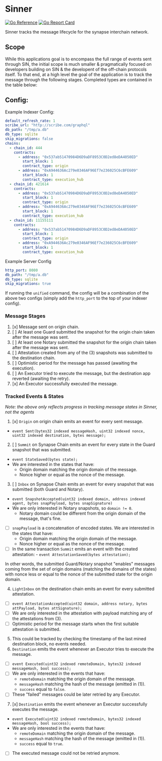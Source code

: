 # Sinner
[![Go Reference](https://pkg.go.dev/badge/github.com/synapsecns/sanguine/services/sinner.svg)](https://pkg.go.dev/github.com/synapsecns/sanguine/services/sinner)
[![Go Report Card](https://goreportcard.com/badge/github.com/synapsecns/sanguine/services/sinner)](https://goreportcard.com/report/github.com/synapsecns/sanguine/services/sinner)

Sinner tracks the message lifecycle for the synapse interchain network.

## Scope

While this applications goal is to encompass the full range of events sent through SIN, the initial scope is much smaller & pragmatically focused on developers building on SIN & the developent of the off-chain protocols itself. To that end, at a high level the goal of the application is to track the message through the following stages. Completed types are contained in the table below:

## Config:

Example Indexer Config:

```yaml
default_refresh_rate: 1
scribe_url: "http://scribe.com/graphql"
db_path: "/tmp/a.db"
db_type: sqlite
skip_migrations: false
chains:
  - chain_id: 444
    contracts:
      - address: "0x537ab51470984D6D9aDF8953C0D2ed8eDA4050ED"
        start_block: 1
        contract_type: origin
      - address: "0xA944636Ac279e0346AF96Ef7e236025C6cBFE609"
        start_block: 1
        contract_type: execution_hub
  - chain_id: 421614
    contracts:
      - address: "0x537ab51470984D6D9aDF8953C0D2ed8eDA4050ED"
        start_block: 1
        contract_type: origin
      - address: "0xA944636Ac279e0346AF96Ef7e236025C6cBFE609"
        start_block: 1
        contract_type: execution_hub
  - chain_id: 11155111
    contracts:
      - address: "0x537ab51470984D6D9aDF8953C0D2ed8eDA4050ED"
        start_block: 1
        contract_type: origin
      - address: "0xA944636Ac279e0346AF96Ef7e236025C6cBFE609"
        start_block: 1
        contract_type: execution_hub
```

Example Server Config

  ```yaml
http_port: 8080
db_path: "/tmp/a.db"
db_type: sqlite
skip_migrations: true
  ```

If running the `unified` command, the config will be a combination of the above two configs (simply add the `http_port` to the top of your indexer config).
### **Message Stages**

1. [x] Message sent on origin chain.
2. [ ] At least one Guard submitted the snapshot for the origin chain taken after the message was sent.
3. [ ] At least one Notary submitted the snapshot for the origin chain taken after the message was sent.
4. [ ] Attestation created from any of the (3) snapshots was submitted to the destination chain.
5. [ ] Optimistic period for the message has passed (awaiting the execution).
6. [ ] An Executor tried to execute the message, but the destination app reverted (awaiting the retry).
7. [x] An Executor successfully executed the message.


### **Tracked Events & States**

_Note: the above only reflects progress in tracking message states in Sinner, not the agents_

1. [x] `Origin` on origin chain emits an event for every sent message.
  * `event Sent(bytes32 indexed messageHash, uint32 indexed nonce, uint32 indexed destination, bytes message);`
2. [ ] `Summit` on Synapse Chain emits an event for every state in the Guard snapshot that was submitted.
  * `event StateSaved(bytes state);`
  * We are interested in the states that have:
    * Origin domain matching the origin domain of the message.
    * Nonce higher or equal as the nonce of the message.
3. [ ] `Inbox` on Synapse Chain emits an event for every snapshot that was submitted (both Guard and Notary).
  * `event SnapshotAccepted(uint32 indexed domain, address indexed agent, bytes snapPayload, bytes snapSignature)`
  * We are only interested in Notary snapshots, so `domain != 0`.
    * Notary domain could be different from the origin domain of the message, that's fine.
  * [ ] `snapPayload` is a concatenation of encoded states. We are interested in the states that have:
    * Origin domain matching the origin domain of the message.
    * Nonce higher or equal as the nonce of the message.
  * [ ] In the same transaction <code>Summit</code> emits an event with the created attestation: - <code>event AttestationSaved(bytes attestation);</code>

   In other words, the submitted Guard/Notary snapshot "enables" messages coming from the set of origin domains (matching the domains of the states) with nonce less or equal to the nonce of the submitted state for the origin domain.

4. `LightInbox` on the destination chain emits an event for every submitted attestation.
  * [ ] `event AttestationAccepted(uint32 domain, address notary, bytes attPayload, bytes attSignature);`
  * [ ] We are only interested in the attestation with payload matching any of the attestations from (3).
  * [ ] Optimistic period for the message starts when the first suitable attestation is submitted.
5. This could be tracked by checking the timestamp of the last mined destination block, no events needed.
6. `Destination` emits the event whenever an Executor tries to execute the message.
  * [ ] `event Executed(uint32 indexed remoteDomain, bytes32 indexed messageHash, bool success);`
  * [ ] We are only interested in the events that have:
    * `remoteDomain` matching the origin domain of the message.
    * `messageHash` matching the hash of the message (emitted in (1)).
    * `success` equal to `false`.
  * [ ] These "failed" messages could be later retried by any Executor.
7. [x] `Destination` emits the event whenever an Executor successfully executes the message.
  * `event Executed(uint32 indexed remoteDomain, bytes32 indexed messageHash, bool success);`
  * We are only interested in the events that have:
    * `remoteDomain` matching the origin domain of the message.
    * `messageHash` matching the hash of the message (emitted in (1)).
    * `success` equal to `true`.
  * [ ] The executed message could not be retried anymore.
